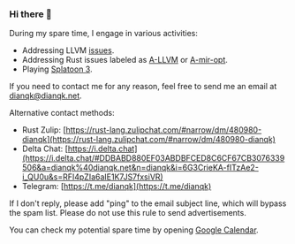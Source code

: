 ### Hi there 👋

During my spare time, I engage in various activities:

- Addressing LLVM [issues](https://github.com/llvm/llvm-project/issues/assigned/DianQK).
- Addressing Rust issues labeled as [A-LLVM](https://github.com/rust-lang/rust/issues?q=is%3Aissue+label%3AA-LLVM+assignee%3ADianQK+is%3Aopen) or [A-mir-opt](https://github.com/rust-lang/rust/issues?q=is%3Aopen+label%3AA-mir-opt+assignee%3ADianQK).
- Playing [Splatoon 3](https://splatoon.nintendo.com/).

If you need to contact me for any reason, feel free to send me an email at dianqk@dianqk.net.

Alternative contact methods:

- Rust Zulip: [https://rust-lang.zulipchat.com/#narrow/dm/480980-dianqk](https://rust-lang.zulipchat.com/#narrow/dm/480980-dianqk)
- Delta Chat: [https://i.delta.chat](https://i.delta.chat/#DDBABD880EF03ABDBFCED8C6CF67CB3076339506&a=dianqk%40dianqk.net&n=dianqk&i=6G3CrieKA-fITzAe2-i_QU0u&s=RFI4pZIa6aIE1K7JS7fxsiVR)
- Telegram: [https://t.me/dianqk](https://t.me/dianqk)

If I don't reply, please add "ping" to the email subject line, which will bypass the spam list. Please do not use this rule to send advertisements.

You can check my potential spare time by opening [Google Calendar](https://calendar.google.com/calendar/embed?src=7c99b281e16056c8c993fc03a3ec7120599d239def52b1fdc8e586c27f1dc789%40group.calendar.google.com).
